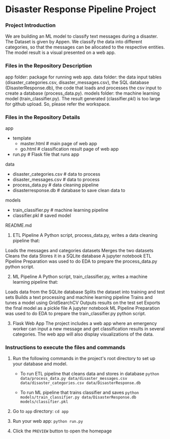 # Disaster Response Pipeline Project

### Project Introduction
We are building an ML model to classify text messages during a disaster. The Dataset is given by Appen. We classify the data into different categories, so that the messages can be allocated to the respective entities. The model result is a visual presented on a web app.

### Files in the Repository Description
app folder: package for running web app.
data folder: the data input tables (disaster_categories.csv, disaster_messages.csv), the SQL database (DisasterResponse.db), the code that loads and processes the csv input to create a database (process_data.py).
models folder: the machine learning model (train_classifier.py). The result generated (classifier.pkl) is too large for github upload. So, please refer the workspace.

### Files in the Repository Details
app

- template
    - master.html # main page of web app
    - go.html # classification result page of web app
- run.py # Flask file that runs app

data

- disaster_categories.csv # data to process
- disaster_messages.csv # data to process
- process_data.py # data cleaning pipeline
- disasterresponse.db # database to save clean data to

models

- train_classifier.py # machine learning pipeline
- classifier.pkl # saved model

README.md

1. ETL Pipeline
A Python script, process_data.py, writes a data cleaning pipeline that:

Loads the messages and categories datasets
Merges the two datasets
Cleans the data
Stores it in a SQLite database
A jupyter notebook ETL Pipeline Preparation was used to do EDA to prepare the process_data.py python script.

2. ML Pipeline
A Python script, train_classifier.py, writes a machine learning pipeline that:

Loads data from the SQLite database
Splits the dataset into training and test sets
Builds a text processing and machine learning pipeline
Trains and tunes a model using GridSearchCV
Outputs results on the test set
Exports the final model as a pickle file
A jupyter notebook ML Pipeline Preparation was used to do EDA to prepare the train_classifier.py python script.

3. Flask Web App
The project includes a web app where an emergency worker can input a new message and get classification results in several categories. The web app will also display visualizations of the data.


### Instructions to execute the files and commands
1. Run the following commands in the project's root directory to set up your database and model.

    - To run ETL pipeline that cleans data and stores in database
        `python data/process_data.py data/disaster_messages.csv data/disaster_categories.csv data/DisasterResponse.db`

        
    - To run ML pipeline that trains classifier and saves
        `python models/train_classifier.py data/DisasterResponse.db models/classifier.pkl`


2. Go to `app` directory: `cd app`
3. Run your web app: `python run.py`
4. Click the `PREVIEW` button to open the homepage
